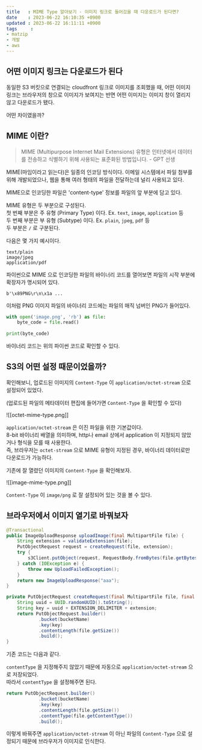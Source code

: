 ```yaml
---
title   : MIME Type 알아보기 - 이미지 링크로 들어갔을 때 다운로드가 된다면? 
date    : 2023-06-22 16:10:35 +0900
updated : 2023-06-22 16:11:11 +0900
tags     : 
- matzip
- 개발
- aws
---
```


## 어떤 이미지 링크는 다운로드가 된다

동일한 S3 버킷으로 연결되는 cloudfront 링크로 이미지를 조회했을 때, 어떤 이미지 링크는 브라우저의 창으로 이미지가 보여지는 반면 어떤 이미지는 이미지 창이 열리지 않고 다운로드가 됐다.

어떤 차이였을까?

## MIME 이란?

> MIME (Multipurpose Internet Mail Extensions) 유형은 인터넷에서 데이터를 전송하고 식별하기 위해 사용되는 표준화된 방법입니다. - GPT 선생

MIME(마임이라고 읽는다)은 일종의 인코딩 방식이다. 이메일 시스템에서 파일 첨부를 위해 개발되었으나, 웹을 통해 여러 형태의 파일을 전달하는데 널리 사용되고 있다.

MIME으로 인코딩한 파일은 'content-type' 정보를 파일의 앞 부분에 담고 있다. 

MIME 유형은 두 부분으로 구성된다.    
첫 번째 부분은 주 유형 (Primary Type) 이다. Ex. `text`, `image`, `application` 등     
두 번째 부분은 부 유형 (Subtype) 이다. Ex. `plain`, `jpeg`, `pdf` 등    
두 부분은 `/` 로 구분된다.

다음은 몇 가지 예시이다.

`text/plain`    
`image/jpeg`     
`application/pdf`     

파이썬으로 MIME 으로 인코딩한 파일의 바이너리 코드를 열어보면 파일의 시작 부분에 확장자가 명시되어 있다.    

```text
b'\x89PNG\r\n\x1a ...
```

이처럼 PNG 이미지 파일의 바이너리 코드에는 파일의 매직 넘버인 PNG가 들어있다.     

```python
with open('image.png', 'rb') as file:  
    byte_code = file.read()  
  
print(byte_code)
```

바이너리 코드는 위의 파이썬 코드로 확인할 수 있다.

## S3의 어떤 설정 때문이었을까?

확인해보니, 업로드된 이미지의 `Content-Type` 이  `application/octet-stream` 으로 설정되어 있었다.

(업로드된 파일의 메타데이터 편집에 들어가면 `Content-Type` 을 확인할 수 있다)

![[octet-mime-type.png]]

`application/octet-stream` 은 이진 파일을 위한 기본값이다.     
8-bit 바이너리 배열을 의미하며, http나 email 상에서 application 이 지정되지 않았거나 형식을 모를 때 사용한다.     
즉, 브라우저는 `octet-stream` 으로 MIME 유형이 지정된 경우, 바이너리 데이터로만 다운로드가 가능하다.   

기존에 잘 열렸던 이미지의 `Content-Type` 을 확인해보자.    

![[image-mime-type.png]]

`Content-Type` 이 `image/png` 로 잘 설정되어 있는 것을 볼 수 있다.    

## 브라우저에서 이미지 열기로 바꿔보자

```java
@Transactional
public ImageUploadResponse uploadImage(final MultipartFile file) {
	String extension = validateExtension(file);
	PutObjectRequest request = createRequest(file, extension);
	try {
		s3Client.putObject(request, RequestBody.fromBytes(file.getBytes()));
	} catch (IOException e) {
		throw new UploadFailedException();
	}
	return new ImageUploadResponse("aaa");
}

private PutObjectRequest createRequest(final MultipartFile file, final String extension) {
	String uuid = UUID.randomUUID().toString();
	String key = uuid + EXTENSION_DELIMITER + extension;
	return PutObjectRequest.builder()
			.bucket(bucketName)
			.key(key)
			.contentLength(file.getSize())
			.build();
}
```

기존 코드는 다음과 같다. 

`contentType` 을 지정해주지 않았기 때문에 자동으로 `application/octet-stream` 으로 저장되었다.     
따라서 `contentType` 을 설정해주면 된다.

```java
return PutObjectRequest.builder()
			.bucket(bucketName)
			.key(key)
			.contentLength(file.getSize())
			.contentType(file.getContentType())
			.build();
```

이렇게 바꿔주면 `application/octet-stream` 이 아닌 파일의 `Content-Type` 으로 설정되기 때문에 브라우저가 이미지로 인식한다.     

